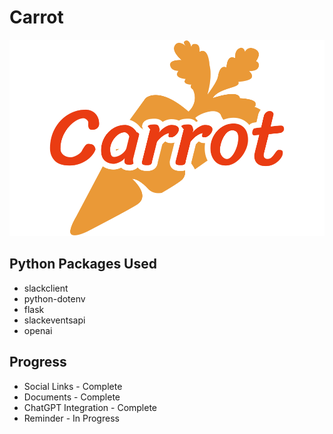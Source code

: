 # Carrot

![carrot](https://github.com/Kemosabe2911/Carrot/blob/master/client/src/assets/carrot-logo.png "Carrot")

## Python Packages Used
- slackclient
- python-dotenv
- flask
- slackeventsapi
- openai

## Progress
 - Social Links - Complete
 - Documents - Complete
 - ChatGPT Integration - Complete
 - Reminder - In Progress